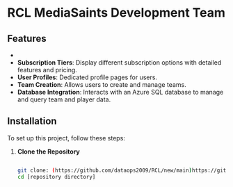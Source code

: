 # RCL MediaSaints Development Team

## Features
-
- **Subscription Tiers**: Display different subscription options with detailed features and pricing.
- **User Profiles**: Dedicated profile pages for users.
- **Team Creation**: Allows users to create and manage teams.
- **Database Integration**: Interacts with an Azure SQL database to manage and query team and player data.

## Installation
To set up this project, follow these steps:

1. **Clone the Repository**
   ```bash

   git clone: (https://github.com/dataops2009/RCL/new/main)https://github.com/dataops2009/RCL/new/main]
   cd [repository directory]
